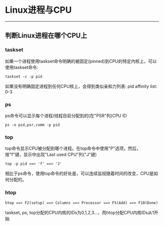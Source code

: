 # Linux进程与CPU

------

## 判断Linux进程在哪个CPU上

### taskset
如果一个进程使用taskset命令明确的被固定(pinned)到CPU的特定内核上，可以使用taskset命令:
```
taskset -c -p pid
```
如果没有明确固定进程到任何CPU核上，会得到类似亲和力列表:
pid affinity list: 0-3


### ps
ps命令可以显示每个进程/线程目前分配到的(在"PSR"列)CPU ID
```
ps -o pid,psr,comm -p pid
```


### top
top命令显示CPU被分配到哪个进程。在top命令中使用"P"选项，然后，按"f"键，显示中出现"Last used CPU"列("J"键)
```
top -p pid ==> 'f' ==> 'J'
```
相比于ps命令，使用top命令的好处是，可以连续监视随着时间的改变，CPU是如何分配的。


### htop
```
htop ==> F2(setup) ==> Columns ==> Processor ==> F5(Add) ==> F10(Done)
```

taskset, ps, top分配的CPU内核的IDs为0,1,2,3...，而htop分配CPU内核IDs从1开始



